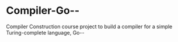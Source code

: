 # Compiler-Go--
Compiler Construction course project to build a compiler for a simple Turing-complete language, Go--
